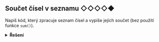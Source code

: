 ## Součet čísel v seznamu ◇◇◇◇◆

Napiš kód, který zpracuje seznam čísel a vypíše jejich součet (bez použití funkce `sum()`).

<details>
<summary><b>Řešení</b></summary>


```python
soucet = 0

for cislo in [1, 2, 3, 4]:
    soucet += cislo

print(soucet)
```

</details>
